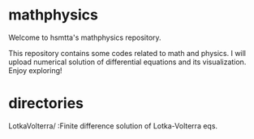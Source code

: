 # mathphysics

Welcome to hsmtta's mathphysics repository.

This repository contains some codes related to math and physics. I will upload numerical solution of differential equations and its visualization. Enjoy exploring!

# directories

LotkaVolterra/ :Finite difference solution of Lotka-Volterra eqs. 
